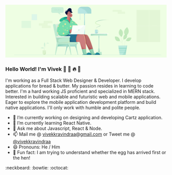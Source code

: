 <img src="https://github.com/vivekkravindraa/vivekkravindraa/blob/master/developerAtWork.png" alt="developerAtWork" />

### Hello World! I'm Vivek 👋 🐝 🔥 💛

I'm working as a Full Stack Web Designer & Developer. I develop applications for bread & butter. My passion resides in learning to code better. I'm a hard working JS proficient and specialized in MERN stack. Interested in building scalable and futuristic web and mobile applications. Eager to explore the mobile application development platform and build native applications. I'll only work with humble and polite people.

- 🔭 I’m currently working on designing and developing Cartz application.
- 🌱 I’m currently learning React Native.
- 💬 Ask me about Javascript, React & Node.
- 📫 Mail me @ vivekkravindraa@gmail.com or Tweet me @ [@vivekkravindraa](twitter.com/vivekkravindraa)
- 😄 Pronouns: He / Him
- 🐣 Fun fact: I am trying to understand whether the egg has arrived first or the hen!

:neckbeard: :bowtie: :octocat:

